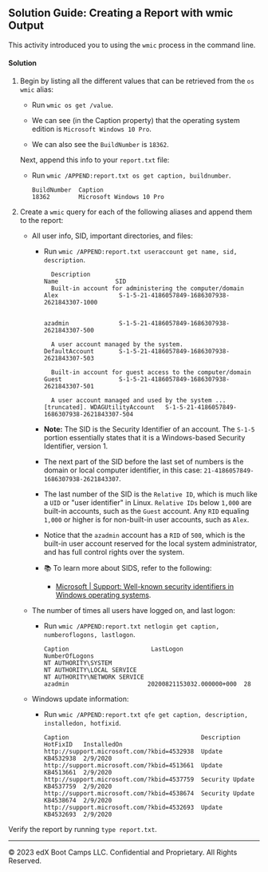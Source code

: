 ## Solution Guide: Creating a Report with wmic Output

This activity introduced you to using the `wmic` process in the command line. 

#### Solution

1. Begin by listing all the different values that can be retrieved from the `os` `wmic` alias:

    - Run `wmic os get /value`.

    - We can see (in the Caption property) that the operating system edition is `Microsoft Windows 10 Pro`.

    - We can also see the `BuildNumber` is `18362`.

    Next, append this info to your `report.txt` file:

    - Run `wmic /APPEND:report.txt os get caption, buildnumber`.

      ```console
      BuildNumber  Caption
      18362        Microsoft Windows 10 Pro
      ```

2. Create a `wmic` query for each of the following aliases and append them to the report:

    - All user info, SID, important directories, and files:

      - Run `wmic /APPEND:report.txt useraccount get name, sid, description`.

        ```
          Description                                                    Name                SID
          Built-in account for administering the computer/domain        Alex                 S-1-5-21-4186057849-1686307938-2621843307-1000

                                                                        azadmin              S-1-5-21-4186057849-1686307938-2621843307-500

          A user account managed by the system.                         DefaultAccount       S-1-5-21-4186057849-1686307938-2621843307-503

          Built-in account for guest access to the computer/domain      Guest                S-1-5-21-4186057849-1686307938-2621843307-501
                                                                        
          A user account managed and used by the system ...[truncated]. WDAGUtilityAccount   S-1-5-21-4186057849-1686307938-2621843307-504
        ```

      - **Note:** The SID is the Security Identifier of an account. The `S-1-5` portion essentially states that it is a Windows-based Security Identifier, version 1. 

      - The next part of the SID before the last set of numbers is the domain or local computer identifier, in this case: `21-4186057849-1686307938-2621843307`. 
      
      - The last number of the SID is the `Relative ID`, which is much like a `UID` or "user identifier" in Linux. `Relative IDs` below `1,000` are built-in accounts, such as the `Guest` account. Any `RID` equaling `1,000` or higher is for non-built-in user accounts, such as `Alex`.

      - Notice that the `azadmin` account has a `RID` of `500`, which is the built-in user account reserved for the local system administrator, and has full control rights over the system. 

      - :books: To learn more about SIDS, refer to the following:  
      
        - [Microsoft | Support: Well-known security identifiers in Windows operating systems](https://support.microsoft.com/en-us/help/243330/well-known-security-identifiers-in-windows-operating-systems).

    - The number of times all users have logged on, and last logon:

        - Run `wmic /APPEND:report.txt netlogin get caption, numberoflogons, lastlogon`.

          ```
          Caption                       LastLogon                  NumberOfLogons
          NT AUTHORITY\SYSTEM
          NT AUTHORITY\LOCAL SERVICE
          NT AUTHORITY\NETWORK SERVICE
          azadmin                      20200821153032.000000+000  28
          ```

    - Windows update information:

      - Run `wmic /APPEND:report.txt qfe get caption, description, installedon, hotfixid`.

          ```
        Caption                                     Description      HotFixID   InstalledOn
        http://support.microsoft.com/?kbid=4532938  Update           KB4532938  2/9/2020
        http://support.microsoft.com/?kbid=4513661  Update           KB4513661  2/9/2020
        http://support.microsoft.com/?kbid=4537759  Security Update  KB4537759  2/9/2020
        http://support.microsoft.com/?kbid=4538674  Security Update  KB4538674  2/9/2020
        http://support.microsoft.com/?kbid=4532693  Update           KB4532693  2/9/2020
          ```

Verify the report by running `type report.txt`. 

----

© 2023 edX Boot Camps LLC. Confidential and Proprietary. All Rights Reserved.

